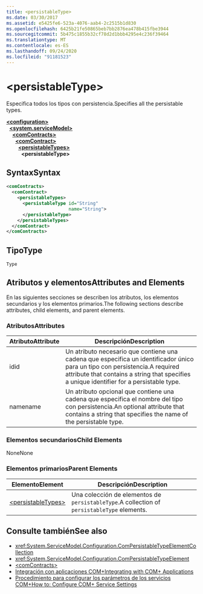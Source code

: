 ```yaml
---
title: <persistableType>
ms.date: 03/30/2017
ms.assetid: e5425fe6-523a-4076-aab4-2c2515b1d830
ms.openlocfilehash: 6425b21fe50865beb7bb2876ea478b415fbe3944
ms.sourcegitcommit: 5b475c1855b32cf78d2d1bbb4295e4c236f39464
ms.translationtype: MT
ms.contentlocale: es-ES
ms.lasthandoff: 09/24/2020
ms.locfileid: "91181523"
---
```

# \<persistableType>

<span data-ttu-id="64d81-101">Especifica todos los tipos con persistencia.</span><span class="sxs-lookup"><span data-stu-id="64d81-101">Specifies all the persistable types.</span></span>  
  
[**\<configuration>**](../configuration-element.md)\
&nbsp;&nbsp;[**\<system.serviceModel>**](system-servicemodel.md)\
&nbsp;&nbsp;&nbsp;&nbsp;[**\<comContracts>**](comcontracts.md)\
&nbsp;&nbsp;&nbsp;&nbsp;&nbsp;&nbsp;[**\<comContract>**](comcontract.md)\
&nbsp;&nbsp;&nbsp;&nbsp;&nbsp;&nbsp;&nbsp;&nbsp;[**\<persistableTypes>**](persistabletypes.md)\
&nbsp;&nbsp;&nbsp;&nbsp;&nbsp;&nbsp;&nbsp;&nbsp;&nbsp;&nbsp;**\<persistableType>**  
  
## <a name="syntax"></a><span data-ttu-id="64d81-102">Syntax</span><span class="sxs-lookup"><span data-stu-id="64d81-102">Syntax</span></span>  
  
```xml  
<comContracts>
  <comContract>
    <persistableTypes>
      <persistableType id="String"
                       name="String">
      </persistableType>
    </persistableTypes>
  </comContract>
</comContracts>
```  
  
## <a name="type"></a><span data-ttu-id="64d81-103">Tipo</span><span class="sxs-lookup"><span data-stu-id="64d81-103">Type</span></span>  

 `Type`  
  
## <a name="attributes-and-elements"></a><span data-ttu-id="64d81-104">Atributos y elementos</span><span class="sxs-lookup"><span data-stu-id="64d81-104">Attributes and Elements</span></span>  

 <span data-ttu-id="64d81-105">En las siguientes secciones se describen los atributos, los elementos secundarios y los elementos primarios.</span><span class="sxs-lookup"><span data-stu-id="64d81-105">The following sections describe attributes, child elements, and parent elements.</span></span>  
  
### <a name="attributes"></a><span data-ttu-id="64d81-106">Atributos</span><span class="sxs-lookup"><span data-stu-id="64d81-106">Attributes</span></span>  
  
|<span data-ttu-id="64d81-107">Atributo</span><span class="sxs-lookup"><span data-stu-id="64d81-107">Attribute</span></span>|<span data-ttu-id="64d81-108">Descripción</span><span class="sxs-lookup"><span data-stu-id="64d81-108">Description</span></span>|  
|---------------|-----------------|  
|<span data-ttu-id="64d81-109">id</span><span class="sxs-lookup"><span data-stu-id="64d81-109">id</span></span>|<span data-ttu-id="64d81-110">Un atributo necesario que contiene una cadena que especifica un identificador único para un tipo con persistencia.</span><span class="sxs-lookup"><span data-stu-id="64d81-110">A required attribute that contains a string that specifies a unique identifier for a persistable type.</span></span>|  
|<span data-ttu-id="64d81-111">name</span><span class="sxs-lookup"><span data-stu-id="64d81-111">name</span></span>|<span data-ttu-id="64d81-112">Un atributo opcional que contiene una cadena que especifica el nombre del tipo con persistencia.</span><span class="sxs-lookup"><span data-stu-id="64d81-112">An optional attribute that contains a string that specifies the name of the persistable type.</span></span>|  
  
### <a name="child-elements"></a><span data-ttu-id="64d81-113">Elementos secundarios</span><span class="sxs-lookup"><span data-stu-id="64d81-113">Child Elements</span></span>  

 <span data-ttu-id="64d81-114">None</span><span class="sxs-lookup"><span data-stu-id="64d81-114">None</span></span>  
  
### <a name="parent-elements"></a><span data-ttu-id="64d81-115">Elementos primarios</span><span class="sxs-lookup"><span data-stu-id="64d81-115">Parent Elements</span></span>  
  
|<span data-ttu-id="64d81-116">Elemento</span><span class="sxs-lookup"><span data-stu-id="64d81-116">Element</span></span>|<span data-ttu-id="64d81-117">Descripción</span><span class="sxs-lookup"><span data-stu-id="64d81-117">Description</span></span>|  
|-------------|-----------------|  
|[\<persistableTypes>](persistabletypes.md)|<span data-ttu-id="64d81-118">Una colección de elementos de `persistableType`.</span><span class="sxs-lookup"><span data-stu-id="64d81-118">A collection of `persistableType` elements.</span></span>|  
  
## <a name="see-also"></a><span data-ttu-id="64d81-119">Consulte también</span><span class="sxs-lookup"><span data-stu-id="64d81-119">See also</span></span>

- <xref:System.ServiceModel.Configuration.ComPersistableTypeElementCollection>
- <xref:System.ServiceModel.Configuration.ComPersistableTypeElement>
- [\<comContracts>](comcontracts.md)
- [<span data-ttu-id="64d81-120">Integración con aplicaciones COM+</span><span class="sxs-lookup"><span data-stu-id="64d81-120">Integrating with COM+ Applications</span></span>](../../../wcf/feature-details/integrating-with-com-plus-applications.md)
- [<span data-ttu-id="64d81-121">Procedimiento para configurar los parámetros de los servicios COM+</span><span class="sxs-lookup"><span data-stu-id="64d81-121">How to: Configure COM+ Service Settings</span></span>](../../../wcf/feature-details/how-to-configure-com-service-settings.md)
